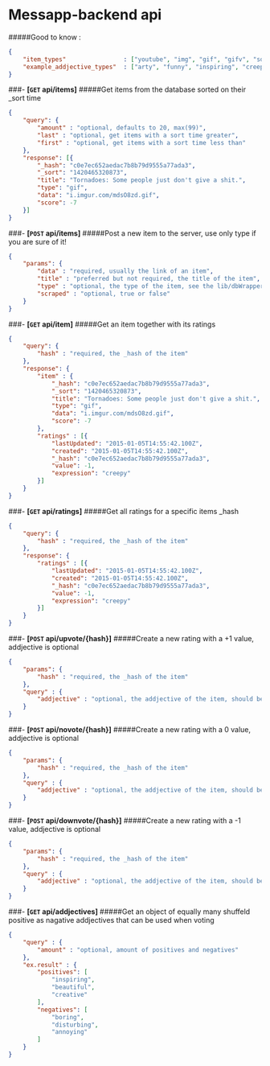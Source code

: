 Messapp-backend api
=================
#####Good to know : 
```json 
{
    "item_types"                : ["youtube", "img", "gif", "gifv", "soundcloud", "vimeo", "vine", "text", "video", "instagram", "sound", "other"],
    "example_addjective_types"  : ["arty", "funny", "inspiring", "creepy", "beautiful", "cute", "crazy", "offensive", "boring", "uggly", "disturbing"]
}
```

###- **[<code>GET</code> api/items]**
#####Get items from the database sorted on their _sort time
```json 
{
    "query": {
        "amount" : "optional, defaults to 20, max(99)",
        "last" : "optional, get items with a sort time greater",
        "first" : "optional, get items with a sort time less than"
    },
    "response": [{
        "_hash": "c0e7ec652aedac7b8b79d9555a77ada3",
        "_sort": "1420465320873",
        "title": "Tornadoes: Some people just don't give a shit.",
        "type": "gif",
        "data": "i.imgur.com/mdsO8zd.gif",
        "score": -7
    }]
}
```
###- **[<code>POST</code> api/items]**
#####Post a new item to the server, use only type if you are sure of it!
```json 
{
    "params": {
        "data" : "required, usually the link of an item",
        "title" : "preferred but not required, the title of the item",
        "type" : "optional, the type of the item, see the lib/dbWrapper for the types available",
        "scraped" : "optional, true or false"
    }
}
```
###- **[<code>GET</code> api/item]**
#####Get an item together with its ratings
```json 
{
    "query": {
        "hash" : "required, the _hash of the item"
    },
    "response": {
        "item" : {
            "_hash": "c0e7ec652aedac7b8b79d9555a77ada3",
            "_sort": "1420465320873",
            "title": "Tornadoes: Some people just don't give a shit.",
            "type": "gif",
            "data": "i.imgur.com/mdsO8zd.gif",
            "score": -7
        },
        "ratings" : [{
            "lastUpdated": "2015-01-05T14:55:42.100Z",
            "created": "2015-01-05T14:55:42.100Z",
            "_hash": "c0e7ec652aedac7b8b79d9555a77ada3",
            "value": -1,
            "expression": "creepy"
        }]
    }
}
```
###- **[<code>GET</code> api/ratings]**
#####Get all ratings for a specific items _hash
```json 
{
    "query": {
        "hash" : "required, the _hash of the item"
    },
    "response": {
        "ratings" : [{
            "lastUpdated": "2015-01-05T14:55:42.100Z",
            "created": "2015-01-05T14:55:42.100Z",
            "_hash": "c0e7ec652aedac7b8b79d9555a77ada3",
            "value": -1,
            "expression": "creepy"
        }]
    }
}
```
###- **[<code>POST</code> api/upvote/{hash}]**
#####Create a new rating with a +1 value, addjective is optional
```json 
{
    "params": {
        "hash" : "required, the _hash of the item"
    },
    "query" : {
        "addjective" : "optional, the addjective of the item, should be one of the queried in GET api/addjectives"
    }
}
```
###- **[<code>POST</code> api/novote/{hash}]**
#####Create a new rating with a 0 value, addjective is optional
```json 
{
    "params": {
        "hash" : "required, the _hash of the item"
    },
    "query" : {
        "addjective" : "optional, the addjective of the item, should be one of the queried in GET api/addjectives"
    }
}
```
###- **[<code>POST</code> api/downvote/{hash}]**
#####Create a new rating with a -1 value, addjective is optional
```json 
{
    "params": {
        "hash" : "required, the _hash of the item"
    },
    "query" : {
        "addjective" : "optional, the addjective of the item, should be one of the queried in GET api/addjectives"
    }
}
```
###- **[<code>GET</code> api/addjectives]**
#####Get an object of equally many shuffeld positive as nagative addjectives that can be used when voting
```json
{
    "query" : {
        "amount" : "optional, amount of positives and negatives"
    },
    "ex.result" : {
        "positives": [
            "inspiring",
            "beautiful",
            "creative"
        ],
        "negatives": [
            "boring",
            "disturbing",
            "annoying"
        ]
    }
}
```
